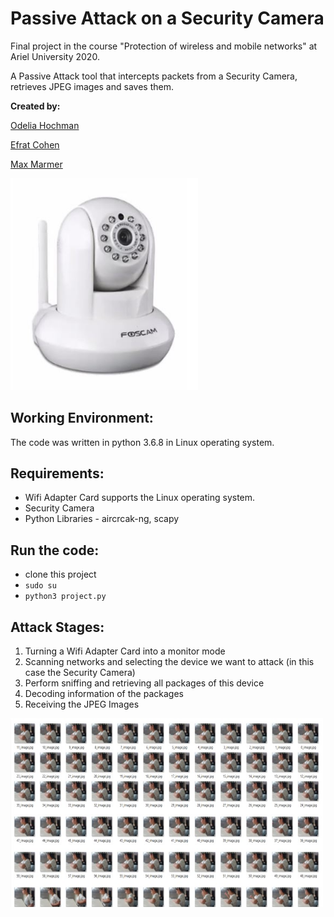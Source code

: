 # Passive Attack on a Security Camera

Final project in the course "Protection of wireless and mobile networks" at Ariel University 2020.

A Passive Attack tool that intercepts packets from a Security Camera, retrieves JPEG images and saves them.


**Created by:**

[Odelia Hochman](https://github.com/OdeliaHochman)

[Efrat Cohen](https://github.com/EfratCohen100)

[Max Marmer](https://github.com/MarmerMax)

 <img src="Images/camera.JPG" width=300>


## Working Environment:
The code was written in python 3.6.8 in Linux operating system.

## Requirements:
* Wifi Adapter Card supports the Linux operating system.
* Security Camera
* Python Libraries - aircrcak-ng, scapy


## Run the code:
* clone this project
* `sudo su`
* `python3 project.py`

## Attack Stages:
1. Turning a Wifi Adapter Card into a monitor mode
2. Scanning networks and selecting the device we want to attack (in this case the Security Camera)
3. Perform sniffing and retrieving all packages of this device
4. Decoding information of the packages
5. Receiving the JPEG Images



<img src="Images/dir.jpg" width=500>

